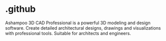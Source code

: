 # .github
Ashampoo 3D CAD Professional is a powerful 3D modeling and design software. Create detailed architectural designs, drawings and visualizations with professional tools. Suitable for architects and engineers.
